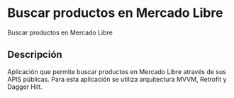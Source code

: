 # Buscar productos en Mercado Libre

Buscar productos en Mercado Libre 

## Descripción

Aplicación que permite buscar productos en Mercado Libre através de sus APIS públicas. Para esta aplicación se utiliza arquitectura MVVM, Retrofit y Dagger Hilt.
